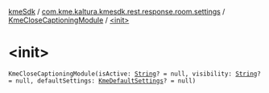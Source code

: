 [kmeSdk](../../index.md) / [com.kme.kaltura.kmesdk.rest.response.room.settings](../index.md) / [KmeCloseCaptioningModule](index.md) / [&lt;init&gt;](./-init-.md)

# &lt;init&gt;

`KmeCloseCaptioningModule(isActive: `[`String`](https://kotlinlang.org/api/latest/jvm/stdlib/kotlin/-string/index.html)`? = null, visibility: `[`String`](https://kotlinlang.org/api/latest/jvm/stdlib/kotlin/-string/index.html)`? = null, defaultSettings: `[`KmeDefaultSettings`](../-kme-default-settings/index.md)`? = null)`
